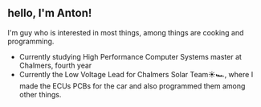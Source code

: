 ## hello, I'm Anton!

I'm guy who is interested in most things, among things are cooking and programming.

- Currently studying High Performance Computer Systems master at Chalmers, fourth year
- Currently the Low Voltage Lead for Chalmers Solar Team☀️🏎️, where I made the ECUs PCBs for the car and also programmed them among other things.


<!--
**krantzanton/krantzanton** is a ✨ _special_ ✨ repository because its `README.md` (this file) appears on your GitHub profile.

Here are some ideas to get you started:

- 🔭 I’m currently working on ...
- 🌱 I’m currently learning ...
- 👯 I’m looking to collaborate on ...
- 🤔 I’m looking for help with ...
- 💬 Ask me about ...
- 📫 How to reach me: ...
- 😄 Pronouns: ...
- ⚡ Fun fact: ...
-->
